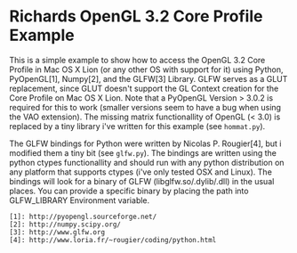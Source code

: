 Richards OpenGL 3.2 Core Profile Example
========================================

This is a simple example to show how to access the OpenGL 3.2 Core Profile in
Mac OS X Lion (or any other OS with support for it) using Python, PyOpenGL[1],
Numpy[2], and the GLFW[3] Library. GLFW serves as a GLUT replacement, since GLUT
doesn't support the GL Context creation for the Core Profile on Mac OS X Lion.
Note that a PyOpenGL Version > 3.0.2 is required for this to work (smaller
versions seem to have a bug when using the VAO extension). The missing matrix
functionallity of OpenGL (< 3.0) is replaced by a tiny library i've written for
this example (see `hommat.py`).

The GLFW bindings for Python were written by Nicolas P. Rougier[4], but i
modified them a tiny bit (see `glfw.py`). The bindings are written using the
python ctypes functionallity and should run with any python distribution on any
platform that supports ctypes (i've only tested OSX and Linux). The bindings
will look for a binary of GLFW (libglfw.so/.dylib/.dll) in the usual places. You
can provide a specific binary by placing the path into GLFW_LIBRARY Environment
variable.

    [1]: http://pyopengl.sourceforge.net/
    [2]: http://numpy.scipy.org/
    [3]: http://www.glfw.org
    [4]: http://www.loria.fr/~rougier/coding/python.html
    